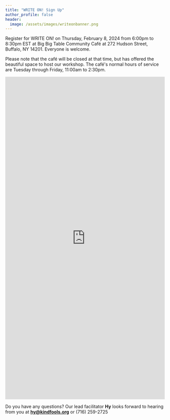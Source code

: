 ```yaml
---
title: "WRITE ON! Sign Up"
author_profile: false
header:
  image: /assets/images/writeonbanner.png
---
```


Register for WRITE ON! on Thursday, February 8, 2024 from 6:00pm to 8:30pm EST at Big Big Table Community Café at 272 Hudson Street, Buffalo, NY 14201. Everyone is welcome.

Please note that the café will be closed at that time, but has offered the beautiful space to host our workshop. The café's normal hours of service are Tuesday through Friday, 11:00am to 2:30pm.


<iframe src="https://docs.google.com/forms/d/e/1FAIpQLSek_PrcGqo_f9EajHCTh6m_Bg7T76rrjXrG3EChmPoMTyvUvg/viewform?embedded=true&usp=pp_url&entry.1094639681=Thurs+Feb+8th+at+6:00pm+at+Big+Big+Table" width="100%" height="1020" frameborder="0" marginheight="0" marginwidth="0" onload = "window.parent.scrollTo(0,0)">Loading…</iframe>

Do you have any questions? Our lead facilitator **Hy** looks forward to hearing from you at **[hy@kindfools.org](mailto:hy@kindfools.org)** or (716) 259-2725

